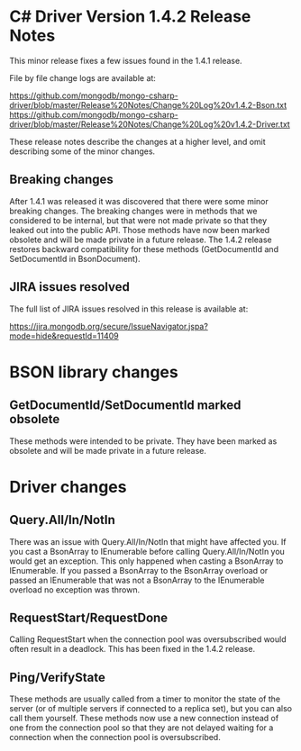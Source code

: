 C# Driver Version 1.4.2 Release Notes
=====================================

This minor release fixes a few issues found in the 1.4.1 release.

File by file change logs are available at:

https://github.com/mongodb/mongo-csharp-driver/blob/master/Release%20Notes/Change%20Log%20v1.4.2-Bson.txt
https://github.com/mongodb/mongo-csharp-driver/blob/master/Release%20Notes/Change%20Log%20v1.4.2-Driver.txt

These release notes describe the changes at a higher level, and omit describing
some of the minor changes.

Breaking changes
----------------

After 1.4.1 was released it was discovered that there were some minor breaking
changes. The breaking changes were in methods that we considered to be internal,
but that were not made private so that they leaked out into the public API.
Those methods have now been marked obsolete and will be made private in 
a future release. The 1.4.2 release restores backward compatibility for these
methods (GetDocumentId and SetDocumentId in BsonDocument).

JIRA issues resolved
--------------------

The full list of JIRA issues resolved in this release is available at:

https://jira.mongodb.org/secure/IssueNavigator.jspa?mode=hide&requestId=11409

BSON library changes
====================

GetDocumentId/SetDocumentId marked obsolete
-------------------------------------------

These methods were intended to be private. They have been marked as obsolete
and will be made private in a future release.

Driver changes
==============

Query.All/In/NotIn
------------------

There was an issue with Query.All/In/NotIn that might have affected you. If you
cast a BsonArray to IEnumerable<BsonValue> before calling Query.All/In/NotIn
you would get an exception. This only happened when casting a BsonArray to
IEnumerable<BsonValue>. If you passed a BsonArray to the BsonArray overload or
passed an IEnumerable<BsonValue> that was not a BsonArray to the
IEnumerable<BsonValue> overload no exception was thrown.

RequestStart/RequestDone
------------------------

Calling RequestStart when the connection pool was oversubscribed would often
result in a deadlock. This has been fixed in the 1.4.2 release.

Ping/VerifyState
----------------

These methods are usually called from a timer to monitor the state of the
server (or of multiple servers if connected to a replica set), but you can
also call them yourself. These methods now use a new connection instead
of one from the connection pool so that they are not delayed waiting for a
connection when the connection pool is oversubscribed.
